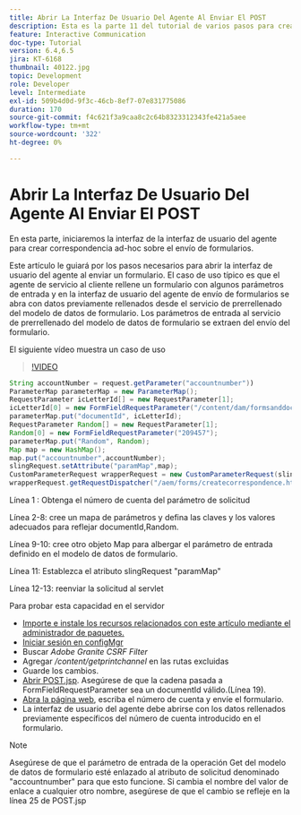```yaml
---
title: Abrir La Interfaz De Usuario Del Agente Al Enviar El POST
description: Esta es la parte 11 del tutorial de varios pasos para crear el primer documento de comunicaciones interactivas para el canal Imprimir. En esta parte, iniciaremos la interfaz de la interfaz de usuario del agente para crear correspondencia ad-hoc sobre el envío de formularios.
feature: Interactive Communication
doc-type: Tutorial
version: 6.4,6.5
jira: KT-6168
thumbnail: 40122.jpg
topic: Development
role: Developer
level: Intermediate
exl-id: 509b4d0d-9f3c-46cb-8ef7-07e831775086
duration: 170
source-git-commit: f4c621f3a9caa8c2c64b8323312343fe421a5aee
workflow-type: tm+mt
source-wordcount: '322'
ht-degree: 0%

---
```


# Abrir La Interfaz De Usuario Del Agente Al Enviar El POST

En esta parte, iniciaremos la interfaz de la interfaz de usuario del agente para crear correspondencia ad-hoc sobre el envío de formularios.

Este artículo le guiará por los pasos necesarios para abrir la interfaz de usuario del agente al enviar un formulario. El caso de uso típico es que el agente de servicio al cliente rellene un formulario con algunos parámetros de entrada y en la interfaz de usuario del agente de envío de formularios se abra con datos previamente rellenados desde el servicio de prerrellenado del modelo de datos de formulario. Los parámetros de entrada al servicio de prerrellenado del modelo de datos de formulario se extraen del envío del formulario.

El siguiente vídeo muestra un caso de uso

>[!VIDEO](https://video.tv.adobe.com/v/40122?quality=12&learn=on)

```java
String accountNumber = request.getParameter("accountnumber"))
ParameterMap parameterMap = new ParameterMap();
RequestParameter icLetterId[] = new RequestParameter[1];
icLetterId[0] = new FormFieldRequestParameter("/content/dam/formsanddocuments/retirementstatementprint");
parameterMap.put("documentId", icLetterId);
RequestParameter Random[] = new RequestParameter[1];
Random[0] = new FormFieldRequestParameter("209457");
parameterMap.put("Random", Random);
Map map = new HashMap();
map.put("accountnumber",accountNumber);
slingRequest.setAttribute("paramMap",map);
CustomParameterRequest wrapperRequest = new CustomParameterRequest(slingRequest,parameterMap,"GET");
wrapperRequest.getRequestDispatcher("/aem/forms/createcorrespondence.html").include(wrapperRequest, response);
```

Línea 1 : Obtenga el número de cuenta del parámetro de solicitud

Línea 2-8: cree un mapa de parámetros y defina las claves y los valores adecuados para reflejar documentId,Random.

Línea 9-10: cree otro objeto Map para albergar el parámetro de entrada definido en el modelo de datos de formulario.

Línea 11: Establezca el atributo slingRequest &quot;paramMap&quot;

Línea 12-13: reenviar la solicitud al servlet

Para probar esta capacidad en el servidor

* [Importe e instale los recursos relacionados con este artículo mediante el administrador de paquetes.](assets/launch-agent-ui.zip)
* [Iniciar sesión en configMgr](http://localhost:4502/system/console/configMgr)
* Buscar _Adobe Granite CSRF Filter_
* Agregar _/content/getprintchannel_ en las rutas excluidas
* Guarde los cambios.
* [Abrir POST.jsp](http://localhost:4502/apps/AEMForms/openprintchannel/POST.jsp). Asegúrese de que la cadena pasada a FormFieldRequestParameter sea un documentId válido.(Línea 19).
* [Abra la página web](http://localhost:4502/content/OpenPrintChannel.html), escriba el número de cuenta y envíe el formulario.
* La interfaz de usuario del agente debe abrirse con los datos rellenados previamente específicos del número de cuenta introducido en el formulario.

>[!NOTE]
>
>Asegúrese de que el parámetro de entrada de la operación Get del modelo de datos de formulario esté enlazado al atributo de solicitud denominado &quot;accountnumber&quot; para que esto funcione. Si cambia el nombre del valor de enlace a cualquier otro nombre, asegúrese de que el cambio se refleje en la línea 25 de POST.jsp
